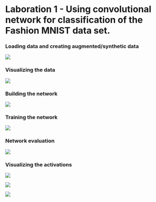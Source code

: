 # Laboration 1 - Using convolutional network for classification of the Fashion MNIST data set.

### Loading data and creating augmented/synthetic data

![](https://github.com/Svanteberg/DeepLearningCourse_UMU/blob/master/Lab1/Images/Data_management.png)

### Visualizing the data

![](https://github.com/Svanteberg/DeepLearningCourse_UMU/blob/master/Lab1/Images/Data_visualization.png)

### Building the network

![](https://github.com/Svanteberg/DeepLearningCourse_UMU/blob/master/Lab1/Images/Network_model.png)

### Training the network

![](https://github.com/Svanteberg/DeepLearningCourse_UMU/blob/master/Lab1/Images/Training.png)

### Network evaluation

![](https://github.com/Svanteberg/DeepLearningCourse_UMU/blob/master/Lab1/Images/Results.png)

### Visualizing the activations

![](https://github.com/Svanteberg/DeepLearningCourse_UMU/blob/master/Lab1/Images/Activation_0.png)

![](https://github.com/Svanteberg/DeepLearningCourse_UMU/blob/master/Lab1/Images/Activation_1.png)

![](https://github.com/Svanteberg/DeepLearningCourse_UMU/blob/master/Lab1/Images/Activation_3.png)
